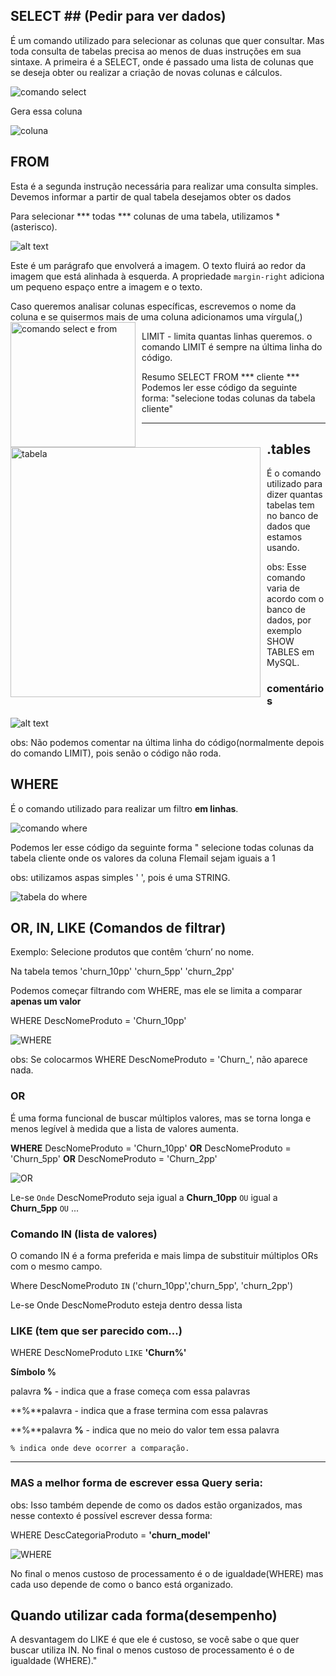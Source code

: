 ## SELECT ## (Pedir para ver dados)
É um comando utilizado para selecionar as colunas que quer consultar.
Mas toda consulta de tabelas precisa ao menos de duas instruções em sua sintaxe. A primeira é a SELECT, onde é passado uma lista de colunas que se deseja obter ou realizar a criação de novas colunas e cálculos.

![comando select](image.png)

Gera essa coluna

![coluna](image-1.png)

## FROM ##
Esta é a segunda instrução necessária para realizar uma consulta simples. Devemos informar a partir de qual tabela desejamos obter os dados

Para selecionar *** todas *** colunas de uma tabela, utilizamos *(asterisco).

![alt text](image-2.png)

Este é um parágrafo que envolverá a imagem. O texto fluirá ao redor da imagem que está alinhada à esquerda. A propriedade `margin-right` adiciona um pequeno espaço entre a imagem e o texto.

Caso queremos analisar colunas específicas, escrevemos o nome da coluna e se quisermos mais de uma coluna adicionamos uma vírgula(,)
<img src="image-3.png" alt="comando select e from" style="float: left; margin-right: 10px;" width="200"/>

<img src="image-4.png" alt="tabela" style="float: left; margin-right: 10px;" width="400"/>

LIMIT - limita quantas linhas queremos.
o comando LIMIT é sempre na última linha do código.

Resumo
SELECT
FROM *** cliente ***
Podemos ler esse código da seguinte forma:
"selecione todas colunas da tabela cliente"
***

## .tables
É o comando utilizado para dizer quantas tabelas tem no banco de dados que estamos usando.

obs: Esse comando varia de acordo com o banco de dados, por exemplo SHOW TABLES em MySQL.

### comentários 
![alt text](image-5.png)

obs: Não podemos comentar na última linha do código(normalmente depois do comando LIMIT), pois senão o código não roda.

## WHERE
É o comando utilizado para realizar um filtro **em linhas**.

![comando where](image-6.png)

Podemos ler esse código da seguinte forma " selecione todas colunas da tabela cliente onde os valores da coluna Flemail sejam iguais a 1

obs: utilizamos aspas simples ' ', pois é uma STRING.

![tabela do where](image-7.png)

## OR, IN, LIKE (Comandos de filtrar)
Exemplo: Selecione produtos que contêm ‘churn’ no nome.

Na tabela temos 'churn_10pp'
                'churn_5pp'
                'churn_2pp'


Podemos começar filtrando com WHERE, mas ele se limita a comparar **apenas um valor**

WHERE DescNomeProduto = 'Churn_10pp'

![WHERE](image-9.png)

obs: Se colocarmos WHERE DescNomeProduto = 'Churn_', não aparece nada.

### OR
É uma forma funcional de buscar múltiplos valores, mas se torna longa e menos legível à medida que a lista de valores aumenta.

**WHERE** DescNomeProduto = 'Churn_10pp'
**OR** DescNomeProduto = 'Churn_5pp'
**OR** DescNomeProduto = 'Churn_2pp'

![OR](image-10.png)

Le-se `Onde` DescNomeProduto seja igual a **Churn_10pp** `OU` igual a **Churn_5pp**  `OU` ...

### Comando IN (lista de valores)

O comando IN é a forma preferida e mais limpa de substituir múltiplos ORs com o mesmo campo.

Where DescNomeProduto `IN` ('churn_10pp','churn_5pp', 'churn_2pp')

Le-se Onde DescNomeProduto esteja dentro dessa lista

### LIKE (tem que ser parecido com...)

WHERE DescNomeProduto `LIKE` **'Churn%'**

**Símbolo %**

palavra **%** - indica que a frase começa com essa palavras

**%**palavra - indica que a frase termina com essa palavras

**%**palavra **%** - indica que no meio do valor tem essa palavra

`% indica onde deve ocorrer a comparação.`
***
### MAS a melhor forma de escrever essa Query seria:

obs: Isso também depende de como os dados estão organizados, mas nesse contexto é possível escrever dessa forma:

WHERE DescCategoriaProduto = **'churn_model'**

![WHERE](image-8.png)

 No final o menos custoso de processamento é o de igualdade(WHERE) mas cada uso depende de como o banco está organizado.

 ## Quando utilizar cada forma(desempenho)

 A desvantagem do LIKE é que ele é custoso, se você sabe o que quer buscar utiliza IN. No final o menos custoso de processamento é o de igualdade (WHERE)."